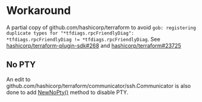 # Workaround

A partial copy of github.com/hashicorp/terraform to avoid `gob: registering duplicate types for "*tfdiags.rpcFriendlyDiag": *tfdiags.rpcFriendlyDiag != *tfdiags.rpcFriendlyDiag`. See [hashicorp/terraform-plugin-sdk#268](https://github.com/hashicorp/terraform-plugin-sdk/issues/268) and [hashicorp/terraform#23725](https://github.com/hashicorp/terraform/issues/23725)

## No PTY

An edit to github.com/hashicorp/terraform/communicator/ssh.Communicator is also done to add [NewNoPty()](communicator/ssh/communicator-no-pty.go) method to disable PTY.
